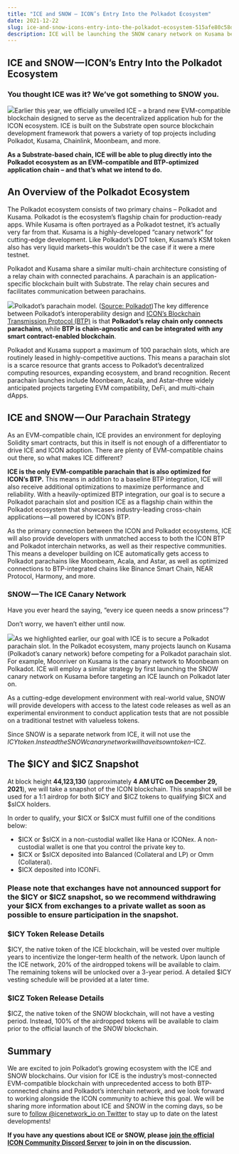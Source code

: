 ```yaml
---
title: "ICE and SNOW — ICON’s Entry Into the Polkadot Ecosystem"
date: 2021-12-22
slug: ice-and-snow-icons-entry-into-the-polkadot-ecosystem-515afe80c58d
description: ICE will be launching the SNOW canary network on Kusama before targeting an ICE launch on Polkadot later on
---
```


## ICE and SNOW — ICON’s Entry Into the Polkadot Ecosystem

### You thought ICE was it? We’ve got something to SNOW you.

![](https://cdn-images-1.medium.com/max/800/1*z8ZzfSH-MjVIWdGBwE4BAA.jpeg)Earlier this year, we officially unveiled ICE – a brand new EVM-compatible blockchain designed to serve as the decentralized application hub for the ICON ecosystem. ICE is built on the Substrate open source blockchain development framework that powers a variety of top projects including Polkadot, Kusama, Chainlink, Moonbeam, and more.

**As a Substrate-based chain, ICE will be able to plug directly into the Polkadot ecosystem as an EVM-compatible and BTP-optimized application chain – and that’s what we intend to do.**

## An Overview of the Polkadot Ecosystem

The Polkadot ecosystem consists of two primary chains – Polkadot and Kusama. Polkadot is the ecosystem’s flagship chain for production-ready apps. While Kusama is often portrayed as a Polkadot testnet, it’s actually very far from that. Kusama is a highly-developed “canary network” for cutting-edge development. Like Polkadot’s DOT token, Kusama’s KSM token also has very liquid markets–this wouldn’t be the case if it were a mere testnet.

Polkadot and Kusama share a similar multi-chain architecture consisting of a relay chain with connected parachains. A parachain is an application-specific blockchain built with Substrate. The relay chain secures and facilitates communication between parachains.

![](https://cdn-images-1.medium.com/max/800/1*l7ovSt2BuJ-hA6HhHZ-HRA.jpeg)Polkadot’s parachain model. ([Source: Polkadot](https://polkadot.network/technology/))The key difference between Polkadot’s interoperability design and [ICON’s Blockchain Transmission Protocol (BTP)](https://medium.com/helloiconworld/blockchain-transmission-protocol-btp-explained-c4d9927ad398) is that **Polkadot’s relay chain only connects parachains**, while **BTP is chain-agnostic and can be integrated with any smart contract-enabled blockchain**.

Polkadot and Kusama support a maximum of 100 parachain slots, which are routinely leased in highly-competitive auctions. This means a parachain slot is a scarce resource that grants access to Polkadot’s decentralized computing resources, expanding ecosystem, and brand recognition. Recent parachain launches include Moonbeam, Acala, and Astar–three widely anticipated projects targeting EVM compatibility, DeFi, and multi-chain dApps.

## ICE and SNOW — Our Parachain Strategy

As an EVM-compatible chain, ICE provides an environment for deploying Solidity smart contracts, but this in itself is not enough of a differentiator to drive ICE and ICON adoption. There are plenty of EVM-compatible chains out there, so what makes ICE different?

**ICE is the only EVM-compatible parachain that is also optimized for ICON’s BTP.** This means in addition to a baseline BTP integration, ICE will also receive additional optimizations to maximize performance and reliability. With a heavily-optimized BTP integration, our goal is to secure a Polkadot parachain slot and position ICE as a flagship chain within the Polkadot ecosystem that showcases industry-leading cross-chain applications — all powered by ICON’s BTP.

As the primary connection between the ICON and Polkadot ecosystems, ICE will also provide developers with unmatched access to both the ICON BTP and Polkadot interchain networks, as well as their respective communities. This means a developer building on ICE automatically gets access to Polkadot parachains like Moonbeam, Acala, and Astar, as well as optimized connections to BTP-integrated chains like Binance Smart Chain, NEAR Protocol, Harmony, and more.

### SNOW — The ICE Canary Network

Have you ever heard the saying, “every ice queen needs a snow princess”?

Don’t worry, we haven’t either until now.

![](https://cdn-images-1.medium.com/max/800/1*WnWKlVWJwhijzZg0JVRPMw.jpeg)As we highlighted earlier, our goal with ICE is to secure a Polkadot parachain slot. In the Polkadot ecosystem, many projects launch on Kusama (Polkadot’s canary network) before competing for a Polkadot parachain slot. For example, Moonriver on Kusama is the canary network to Moonbeam on Polkadot. ICE will employ a similar strategy by first launching the SNOW canary network on Kusama before targeting an ICE launch on Polkadot later on.

As a cutting-edge development environment with real-world value, SNOW will provide developers with access to the latest code releases as well as an experimental environment to conduct application tests that are not possible on a traditional testnet with valueless tokens.

Since SNOW is a separate network from ICE, it will not use the $ICY token. Instead the SNOW canary network will have its own token–$ICZ.

## The $ICY and $ICZ Snapshot

At block height **44,123,130** (approximately **4 AM UTC on December 29, 2021**), we will take a snapshot of the ICON blockchain. This snapshot will be used for a 1:1 airdrop for both $ICY and $ICZ tokens to qualifying $ICX and $sICX holders.

In order to qualify, your $ICX or $sICX must fulfill one of the conditions below:

* $ICX or $sICX in a non-custodial wallet like Hana or ICONex. A non-custodial wallet is one that you control the private key to.
* $ICX or $sICX deposited into Balanced (Collateral and LP) or Omm (Collateral).
* $ICX deposited into ICONFi.

### **Please note that exchanges have not announced support for the $ICY or $ICZ snapshot, so we recommend withdrawing your $ICX from exchanges to a private wallet as soon as possible to ensure participation in the snapshot.**

### $ICY Token Release Details

$ICY, the native token of the ICE blockchain, will be vested over multiple years to incentivize the longer-term health of the network. Upon launch of the ICE network, 20% of the airdropped tokens will be available to claim. The remaining tokens will be unlocked over a 3-year period. A detailed $ICY vesting schedule will be provided at a later time.

### $ICZ Token Release Details

$ICZ, the native token of the SNOW blockchain, will not have a vesting period. Instead, 100% of the airdropped tokens will be available to claim prior to the official launch of the SNOW blockchain.

## Summary

We are excited to join Polkadot’s growing ecosystem with the ICE and SNOW blockchains. Our vision for ICE is the industry’s most-connected EVM-compatible blockchain with unprecedented access to both BTP-connected chains and Polkadot’s interchain network, and we look forward to working alongside the ICON community to achieve this goal. We will be sharing more information about ICE and SNOW in the coming days, so be sure to [follow @icenetwork\_io on Twitter](https://twitter.com/icenetwork_io) to stay up to date on the latest developments!

**If you have any questions about ICE or SNOW, please** [**join the official ICON Community Discord Server**](https://discord.gg/UkfPJ9hEJq) **to join in on the discussion.**

